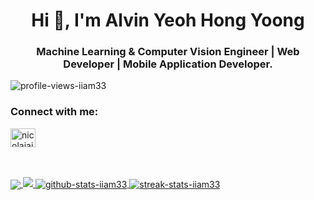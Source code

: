 <h1 align="center">Hi 👋, I'm Alvin Yeoh Hong Yoong</h1>

<h3 align="center">Machine Learning & Computer Vision Engineer | Web Developer | Mobile Application Developer.</h3>

<p align="left"> <img src="https://komarev.com/ghpvc/?username=iiam33&label=Profile%20views&color=0e75b6&style=flat-square" alt="profile-views-iiam33" /> </p>

<h3 align="left">Connect with me:</h3>
<p align="left">
  <a href="https://linkedin.com/in/alvin-yeoh-hong-yoong" target="blank"><img align="center" src="https://raw.githubusercontent.com/rahuldkjain/github-profile-readme-generator/master/src/images/icons/Social/linked-in-alt.svg" alt="nicolaiai" height="30" width="40" />
</p>

<br/>
<br/>

<img align="center" src="https://github-readme-stats.vercel.app/api/top-langs/?username=iiam33&theme=light&hide=HTML&langs_count=10&layout=compact" />
<img src="https://github-readme-stats-git-masterrstaa-rickstaa.vercel.app/api/top-langs/?username=iiam33" />
  
<img align="center" src="https://github-readme-stats.vercel.app/api?username=iiam33&show_icons=true&theme=light&locale=en" alt="github-stats-iiam33" />

<img align="center" src="https://github-readme-streak-stats.herokuapp.com/?user=iiam33&theme=light" alt="streak-stats-iiam33" />

